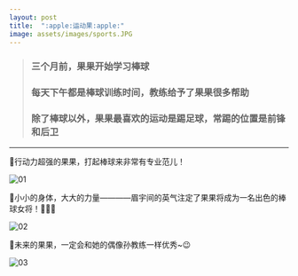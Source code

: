 ```yaml
---
layout: post
title:  ":apple:运动果:apple:"
image: assets/images/sports.JPG
---
```

> ### 三个月前，果果开始学习棒球
> ### 每天下午都是棒球训练时间，教练给予了果果很多帮助
> ### 除了棒球以外，果果最喜欢的运动是踢足球，常踢的位置是前锋和后卫
***
:apple:行动力超强的果果，打起棒球来非常有专业范儿！

![01](https://i.loli.net/2021/03/14/F4drMUZNykWGOam.png)

:apple:小小的身体，大大的力量————眉宇间的英气注定了果果将成为一名出色的棒球女将！:muscle::muscle::muscle:

![02](https://i.loli.net/2021/03/14/SrHqb6hmCywfVZl.png)

:apple:未来的果果，一定会和她的偶像孙教练一样优秀~:wink:

![03](https://i.loli.net/2021/03/14/m4WvVdThI2XAi9Q.png)
